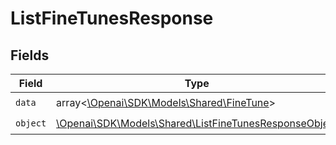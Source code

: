 # ListFineTunesResponse


## Fields

| Field                                                                                                       | Type                                                                                                        | Required                                                                                                    | Description                                                                                                 |
| ----------------------------------------------------------------------------------------------------------- | ----------------------------------------------------------------------------------------------------------- | ----------------------------------------------------------------------------------------------------------- | ----------------------------------------------------------------------------------------------------------- |
| `data`                                                                                                      | array<[\Openai\SDK\Models\Shared\FineTune](../../Models/Shared/FineTune.md)>                                | :heavy_check_mark:                                                                                          | N/A                                                                                                         |
| `object`                                                                                                    | [\Openai\SDK\Models\Shared\ListFineTunesResponseObject](../../Models/Shared/ListFineTunesResponseObject.md) | :heavy_check_mark:                                                                                          | N/A                                                                                                         |
